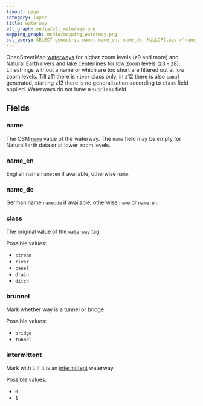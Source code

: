 ```yaml
---
layout: page
category: layer
title: waterway
etl_graph: media/etl_waterway.png
mapping_graph: media/mapping_waterway.png
sql_query: SELECT geometry, name, name_en, name_de, NULLIF(tags->'name_int', '') AS "name_int", NULLIF(tags->'name:latin', '') AS "name:latin", NULLIF(tags->'name:nonlatin', '') AS "name:nonlatin", class, brunnel, intermittent FROM layer_waterway(ST_SetSRID('BOX3D(-20037508.34 -20037508.34, 20037508.34 20037508.34)'::box3d, 3857 ), 14)
---
```

OpenStreetMap [waterways](https://wiki.openstreetmap.org/wiki/Waterways) for higher zoom levels (z9 and more)
and Natural Earth rivers and lake centerlines for low zoom levels (z3 - z8).
Linestrings without a name or which are too short are filtered
out at low zoom levels.
Till z11 there is `river` class only, in z12 there is also `canal` generated,
starting z13 there is no generalization according to `class` field applied.
Waterways do not have a `subclass` field.

## Fields

### name

The OSM [`name`](http://wiki.openstreetmap.org/wiki/Key:name) value of the waterway.
The `name` field may be empty for NaturalEarth data or at lower zoom levels.

### name_en

English name `name:en` if available, otherwise `name`.

### name_de

German name `name:de` if available, otherwise `name` or `name:en`.

### class

The original value of the [`waterway`](http://wiki.openstreetmap.org/wiki/Key:waterway) tag.

Possible values:

- `stream`
- `river`
- `canal`
- `drain`
- `ditch`


### brunnel

Mark whether way is a tunnel or bridge.

Possible values:

- `bridge`
- `tunnel`


### intermittent

Mark with `1` if it is an [intermittent](http://wiki.openstreetmap.org/wiki/Key:intermittent) waterway.

Possible values:

- `0`
- `1`





